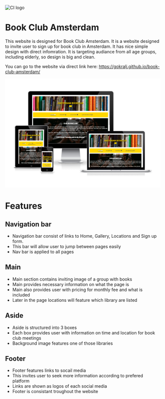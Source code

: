 ![CI logo](https://codeinstitute.s3.amazonaws.com/fullstack/ci_logo_small.png)

# Book Club Amsterdam

This website is designed for Book Club Amsterdam. It is a website designed to invite user to sign up for book club in Amsterdam. It has nice simple design with direct infomration. It is targeting audiance from all age groups, including elderly, so design is big and clean. 

You can go to the website via direct link here: https://gokralj.github.io/book-club-amsterdam/

![responsive](assets/images/read-me/ami-responsive.webp)

# Features

## Navigation bar 

 - Navigation bar consist of links to Home, Gallery, Locations and Sign up form.
 - This bar will allow user to jump between pages easily
 - Nav bar is applied to all pages 

 ## Main

 - Main section contains inviting image of a group with books 
 - Main provides necessary information on what the page is 
 - Main also provides user with pricing for monthly fee and what is included 
 - Later in the page locations will feature which library are listed

 ## Aside 

 - Aside is structured into 3 boxes
 - Each box provides user with information on time and location for book club meetings
 - Background image features one of those libraries 

 ## Footer 

- Footer features links to socail media
- This invites user to seek more information according to prefered platform
- Links are shown as logos of each social media 
- Footer is consistant troughout the website
